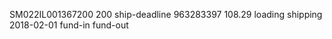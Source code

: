SM022IL001367200  200 ship-deadline
  963283397  108.29    loading    shipping     2018-02-01   fund-in     fund-out
